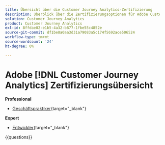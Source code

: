 ```yaml
---
title: Übersicht über die Customer Journey Analytics-Zertifizierung
description: Überblick über die Zertifizierungsoptionen für Adobe Customer Journey Analytics
solution: Customer Journey Analytics
product: Customer Journey Analytics
exl-id: 8ffdae02-e1b5-4a32-b877-1fbe55c4852e
source-git-commit: df1be8a0aa3d31a79083a5c174f5692ace506524
workflow-type: tm+mt
source-wordcount: '24'
ht-degree: 0%

---
```


# Adobe [!DNL Customer Journey Analytics] Zertifizierungsübersicht

**Professional**

* [Geschäftspraktiker](https://certification.adobe.com/certification/customer-journey-analytics-business-practitioner-professional){target="_blank"} <!--AD0-E608-->

**Expert**

* [Entwickler](https://certification.adobe.com/certification/customer-journey-analytics-developer-expert){target="_blank"} <!--AD0-E604-->

{{questions}}

